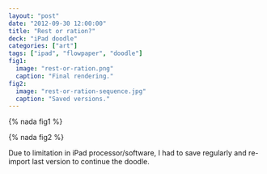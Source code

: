 ```yaml
---
layout: "post"
date: "2012-09-30 12:00:00"
title: "Rest or ration?"
deck: "iPad doodle"
categories: ["art"]
tags: ["ipad", "flowpaper", "doodle"]
fig1:
  image: "rest-or-ration.png"
  caption: "Final rendering."
fig2:
  image: "rest-or-ration-sequence.jpg"
  caption: "Saved versions."
---
```


{% nada fig1 %}

{% nada fig2 %}

Due to limitation in iPad processor/software, I had to save regularly and re-import last version to continue the doodle.
